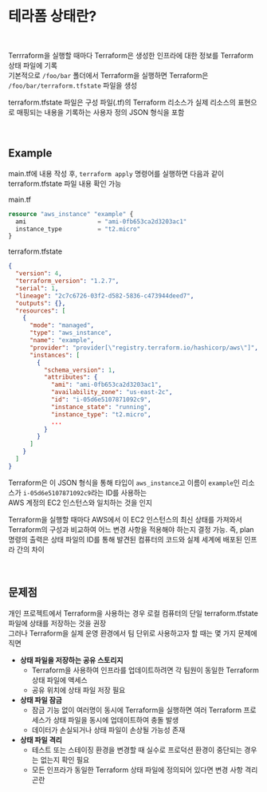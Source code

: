 # 테라폼 상태란?

<br>

Terrraform을 실행할 때마다 Terraform은 생성한 인프라에 대한 정보를 Terraform 상태 파일에 기록  
기본적으로 `/foo/bar` 폴더에서 Terraform을 실행하면 Terraform은 `/foo/bar/terraform.tfstate` 파일을 생성

terraform.tfstate 파일은 구성 파일(.tf)의 Terraform 리소스가 실제 리소스의 표현으로 매핑되는 내용을 기록하는 사용자 정의 JSON 형식을 포함

<br>

## Example
main.tf에 내용 작성 후, `terraform apply` 명령어를 실행하면 다음과 같이 terraform.tfstate 파일 내용 확인 가능

main.tf  
```terraform
resource "aws_instance" "example" {
  ami                    = "ami-0fb653ca2d3203ac1"
  instance_type          = "t2.micro"
}
```

terraform.tfstate  
```json
{
  "version": 4,
  "terraform_version": "1.2.7",
  "serial": 1,
  "lineage": "2c7c6726-03f2-d582-5836-c473944deed7",
  "outputs": {},
  "resources": [
    {
      "mode": "managed",
      "type": "aws_instance",
      "name": "example",
      "provider": "provider[\"registry.terraform.io/hashicorp/aws\"]",
      "instances": [
        {
          "schema_version": 1,
          "attributes": {
            "ami": "ami-0fb653ca2d3203ac1",
            "availability_zone": "us-east-2c",
            "id": "i-05d6e5107871092c9",
            "instance_state": "running",
            "instance_type": "t2.micro",
            ...
          }
        }
      ]
    }
  ]
}
```

Terraform은 이 JSON 형식을 통해 타입이 `aws_instance`고 이름이 `example`인 리소스가 `i-05d6e5107871092c9`라는 ID를 사용하는  
AWS 계정의 EC2 인스턴스와 일치하는 것을 인지

Terraform을 실행할 때마다 AWS에서 이 EC2 인스턴스의 최신 상태를 가져와서 Terraform의 구성과 비교하여 어느 변경 사항을 적용해야 하는지 결정 가능. 
즉, plan 명령의 출력은 상태 파일의 ID를 통해 발견된 컴퓨터의 코드와 실제 세계에 배포된 인프라 간의 차이

<br>

## 문제점
개인 프로젝트에서 Terraform을 사용하는 경우 로컬 컴퓨터의 단일 terraform.tfstate 파일에 상태를 저장하는 것을 권장  
그러나 Terraform을 실제 운영 환경에서 팀 단위로 사용하고자 할 때는 몇 가지 문제에 직면

- **상태 파일을 저장하는 공유 스토리지**
  - Terraform을 사용하여 인프라를 업데이트하려면 각 팀원이 동일한 Terraform 상태 파일에 액세스
  - 공유 위치에 상태 파일 저장 필요
- **상태 파일 잠금**
  - 잠금 기능 없이 여러명이 동시에 Terraform을 실행하면 여러 Terraform 프로세스가 상태 파일을 동시에 업데이트하여 충돌 발생
  - 데이터가 손실되거나 상태 파일이 손상될 가능성 존재
- **상태 파일 격리**
  - 테스트 또는 스테이징 환경을 변경할 때 실수로 프로덕션 환경이 중단되는 경우는 없는지 확인 필요
  - 모든 인프라가 동일한 Terraform 상태 파일에 정의되어 있다면 변경 사항 격리 곤란
